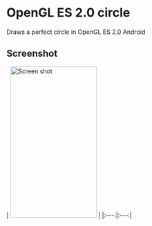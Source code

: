 # OpenGL ES 2.0 circle
Draws a perfect circle in OpenGL ES 2.0 Android

## Screenshot
| <img src="https://github.com/beetsolutions/opengl_circle/app.png" alt="Screen shot"  width="200" height="350" title="OpenGL Circle" /> |
|:---:|:---:|